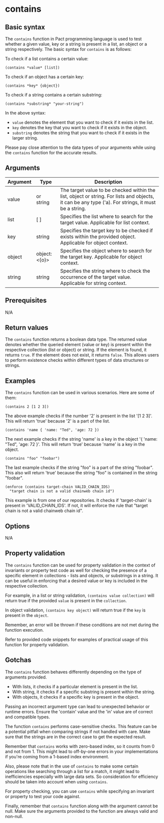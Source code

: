# contains

## Basic syntax

The `contains` function in Pact programming language is used to test whether a given value, key or a string is present in a list, an object or a string respectively. The basic syntax for `contains` is as follows:

To check if a list contains a certain value:

```pact
(contains *value* [list])
```

To check if an object has a certain key:

```pact
(contains *key* {object})
```

To check if a string contains a certain substring:

```pact
(contains *substring* "your-string")
```

In the above syntax:

- `value` denotes the element that you want to check if it exists in the list.
- `key` denotes the key that you want to check if it exists in the object.
- `substring` denotes the string that you want to check if it exists in the larger string.

Please pay close attention to the data types of your arguments while using the `contains` function for the accurate results.

## Arguments

| Argument | Type | Description |
| --- | --- | --- |
| value | <a> or string | The target value to be checked within the list, object or string. For lists and objects, it can be any type ('a). For strings, it must be a string.  |
| list | [ <a> ] | Specifies the list where to search for the target value. Applicable for list context.|
| key | string | Specifies the target key to be checked if exists within the provided object. Applicable for object context. |
| object | object: <{o}> | Specifies the object where to search for the target key. Applicable for object context. |
| string | string | Specifies the string where to check the occurrence of the target value. Applicable for string context. |

## Prerequisites

N/A

## Return values

The `contains` function returns a boolean data type. The returned value denotes whether the queried element (value or key) is present within the respective collection (list or object) or string. If the element is found, it returns `true`. If the element does not exist, it returns `false`. This allows users to perform existence checks within different types of data structures or strings.

## Examples

The `contains` function can be used in various scenarios. Here are some of them:

```pact
(contains 2 [1 2 3])
```
The above example checks if the number '2' is present in the list '[1 2 3]'. This will return 'true' because '2' is a part of the list.

```pact
(contains 'name { 'name: "Ted", 'age: 72 })
```
The next example checks if the string 'name' is a key in the object '{ 'name: "Ted", 'age: 72 }'. This will return 'true' because 'name' is a key in the object.

```pact
(contains "foo" "foobar")
```
The last example checks if the string "foo" is a part of the string "foobar". This also will return 'true' because the string "foo" is contained in the string "foobar".

```pact
(enforce (contains target-chain VALID_CHAIN_IDS)
  "target chain is not a valid chainweb chain id")
```
This example is from one of our repositories. It checks if 'target-chain' is present in 'VALID_CHAIN_IDS'. If not, it will enforce the rule that "target chain is not a valid chainweb chain id".

## Options

N/A

## Property validation

The `contains` function can be used for property validation in the context of invariants or property test code as well for checking the presence of a specific element in collections - lists and objects, or substrings in a string. It can be useful in enforcing that a desired value or key is included in the respective collection.

For example, in a list or string validation, `(contains value collection)` will return true if the provided `value` is present in the `collection`.

In object validation, `(contains key object)` will return true if the `key` is present in the `object`.

Remember, an error will be thrown if these conditions are not met during the function execution. 

Refer to provided code snippets for examples of practical usage of this function for property validation.

## Gotchas

The `contains` function behaves differently depending on the type of arguments provided. 

- With lists, it checks if a particular element is present in the list.
- With string, it checks if a specific substring is present within the string.
- With objects, it checks if a specific key is present in the object.

Passing an incorrect argument type can lead to unexpected behavior or runtime errors. Ensure the 'contain' value and the 'in' value are of correct and compatible types.

The function `contains` performs case-sensitive checks. This feature can be a potential pitfall when comparing strings if not handled with care. Make sure that the strings are in the correct case to get the expected result. 

Remember that `contains` works with zero-based index, so it counts from 0 and not from 1. This might lead to off-by-one errors in your implementations if you're coming from a 1-based index environment.

Also, please note that in the use of `contains` to make some certain operations like searching through a list for a match, it might lead to inefficiencies especially with large data sets. So consideration for efficiency should be taken into account when using `contains`.

For property checking, you can use `contains` while specifying an invariant or property to test your code against. 

Finally, remember that `contains` function along with the argument cannot be null. Make sure the arguments provided to the function are always valid and non-null.

